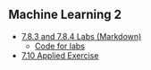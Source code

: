 ## Machine Learning 2
- [7.8.3 and 7.8.4 Labs (Markdown)](/lab_v1.html)
  - [Code for labs](/lab_v1.Rmd)
- [7.10 Applied Exercise](/exercise10.html)
